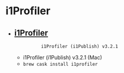 # i1Profiler
- [i1Profiler](https://www.xrite.com/service-support/downloads/I/i1Profiler-i1Publish_V3_2_1)
  -                  i1Profiler (i1Publish) v3.2.1            
  - i1Profiler (i1Publish) v3.2.1 (Mac)
  - `brew cask install i1profiler`
